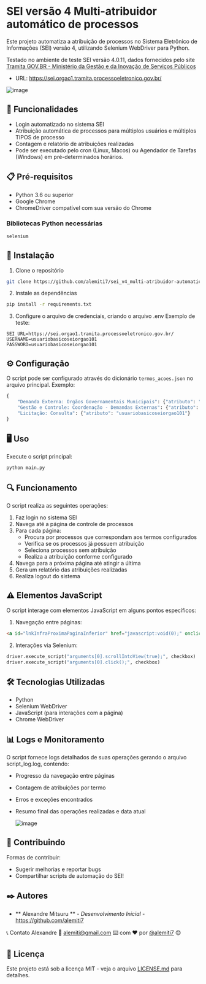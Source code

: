 # SEI versão 4 Multi-atribuidor automático de processos

Este projeto automatiza a atribuição de processos no Sistema Eletrônico de Informações (SEI) versão 4, utilizando Selenium WebDriver para Python.

Testado no ambiente de teste SEI versão 4.0.11, dados fornecidos pelo site <a href="https://www.gov.br/gestao/pt-br/assuntos/processo-eletronico-nacional/noticias/2023/tramita-gov-br-lanca-quatro-novos-ambientes-de-teste-para-orgaos-e-entidades-em-processo-de-implantacao-da-plataforma">Tramita GOV.BR - Ministério da Gestão e da Inovação de Serviços Públicos</a>

* URL: https://sei.orgao1.tramita.processoeletronico.gov.br/

![image](https://github.com/user-attachments/assets/32956465-4fa2-4d8a-adfe-9ac78f92e60c)

## 🚀 Funcionalidades

- Login automatizado no sistema SEI
- Atribuição automática de processos para múltiplos usuários e múltiplos TIPOS de processo
- Contagem e relatório de atribuições realizadas
- Pode ser executado pelo cron (Linux, Macos) ou Agendador de Tarefas (Windows) em pré-determinados horários.

## 📋 Pré-requisitos

- Python 3.6 ou superior
- Google Chrome
- ChromeDriver compatível com sua versão do Chrome

### Bibliotecas Python necessárias
```bash
selenium
```

## 🔧 Instalação

1. Clone o repositório
```bash
git clone https://github.com/alemiti7/sei_v4_multi-atribuidor-automatico.git
```

2. Instale as dependências
```bash
pip install -r requirements.txt
```

3. Configure o arquivo de credenciais, criando o arquivo .env
Exemplo de teste:
```
SEI_URL=https://sei.orgao1.tramita.processoeletronico.gov.br/
USERNAME=usuariobasicoseiorgao101
PASSWORD=usuariobasicoseiorgao101
```

## ⚙️ Configuração

O script pode ser configurado através do dicionário `termos_acoes.json` no arquivo principal. Exemplo:

```python
{
    "Demanda Externa: Orgãos Governamentais Municipais": {"atributo": "usuariobasicoseiorgao101"},
    "Gestão e Controle: Coordenação - Demandas Externas": {"atributo": "usuariobasicoseiorgao101"},
    "Licitação: Consulta": {"atributo": "usuariobasicoseiorgao101"}
}
```

## 🖥️ Uso

Execute o script principal:
```bash
python main.py
```

## 🔍 Funcionamento

O script realiza as seguintes operações:

1. Faz login no sistema SEI
2. Navega até a página de controle de processos
3. Para cada página:
   - Procura por processos que correspondam aos termos configurados
   - Verifica se os processos já possuem atribuição
   - Seleciona processos sem atribuição
   - Realiza a atribuição conforme configurado
4. Navega para a próxima página até atingir a última
5. Gera um relatório das atribuições realizadas
6. Realiza logout do sistema

## ⚠️ Elementos JavaScript

O script interage com elementos JavaScript em alguns pontos específicos:

1. Navegação entre páginas:
```html
<a id="lnkInfraProximaPaginaInferior" href="javascript:void(0);" onclick="infraAcaoPaginar('+',0,'Infra', null);">
```

2. Interações via Selenium:
```python
driver.execute_script("arguments[0].scrollIntoView(true);", checkbox)
driver.execute_script("arguments[0].click();", checkbox)
```

## 🛠️ Tecnologias Utilizadas

- Python
- Selenium WebDriver
- JavaScript (para interações com a página)
- Chrome WebDriver

## 📊 Logs e Monitoramento

O script fornece logs detalhados de suas operações gerando o arquivo script_log.log, contendo:
- Progresso da navegação entre páginas
- Contagem de atribuições por termo
- Erros e exceções encontrados
- Resumo final das operações realizadas e data atual

  ![image](https://github.com/user-attachments/assets/eeb53645-219a-4df0-8d85-6f8c2cc9b47e)


## 🤝 Contribuindo

Formas de contribuir:
- Sugerir melhorias e reportar bugs
- Compartilhar scripts de automação do SEI!

## ✒️ Autores

* ** Alexandre Mitsuru ** - *Desenvolvimento Inicial* - https://github.com/alemiti7

📞 Contato
Alexandre
📧 alemiti@gmail.com
⌨️ com ❤️ por [@alemiti7]([https://github.com/alemiti7]) 😊

## 📄 Licença

Este projeto está sob a licença MIT - veja o arquivo [LICENSE.md](LICENSE.md) para detalhes.

